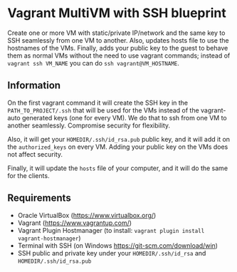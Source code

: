 # Vagrant MultiVM with SSH blueprint

Create one or more VM with static/private IP/network and the same key to SSH seamlessly from one VM to another. Also, updates hosts file to use the hostnames of the VMs. Finally, adds your public key to the guest to behave them as normal VMs without the need to use vagrant commands; instead of `vagrant ssh VM_NAME` you can do `ssh vagrant@VM_HOSTNAME`.

## Information

On the first vagrant command it will create the SSH key in the `PATH_TO_PROJECT/.ssh` that will be used for the VMs instead of the vagrant-auto generated keys (one for every VM). We do that to ssh from one VM to another seamlessly. Compromise security for flexibility.

Also, it will get your `HOMEDIR/.ssh/id_rsa.pub` public key, and it will add it on the `authorized_keys` on every VM. Adding your public key on the VMs does not affect security.

Finally, it will update the `hosts` file of your computer, and it will do the same for the clients.

## Requirements

- Oracle VirtualBox (https://www.virtualbox.org/)
- Vagrant (https://www.vagrantup.com/)
- Vagrant Plugin Hostmanager (to install: `vagrant plugin install vagrant-hostmanager`)
- Terminal with SSH (on Windows https://git-scm.com/download/win)
- SSH public and private key under your `HOMEDIR/.ssh/id_rsa` and `HOMEDIR/.ssh/id_rsa.pub`
